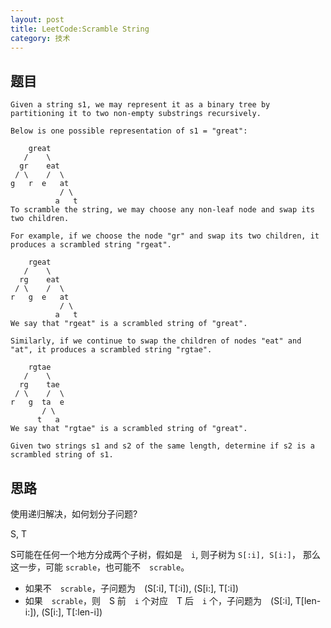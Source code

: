 ```yaml
---
layout: post
title: LeetCode:Scramble String
category: 技术
---
```


## 题目

```
Given a string s1, we may represent it as a binary tree by partitioning it to two non-empty substrings recursively.

Below is one possible representation of s1 = "great":

    great
   /    \
  gr    eat
 / \    /  \
g   r  e   at
           / \
          a   t
To scramble the string, we may choose any non-leaf node and swap its two children.

For example, if we choose the node "gr" and swap its two children, it produces a scrambled string "rgeat".

    rgeat
   /    \
  rg    eat
 / \    /  \
r   g  e   at
           / \
          a   t
We say that "rgeat" is a scrambled string of "great".

Similarly, if we continue to swap the children of nodes "eat" and "at", it produces a scrambled string "rgtae".

    rgtae
   /    \
  rg    tae
 / \    /  \
r   g  ta  e
       / \
      t   a
We say that "rgtae" is a scrambled string of "great".

Given two strings s1 and s2 of the same length, determine if s2 is a scrambled string of s1.
```

## 思路

使用递归解决，如何划分子问题?

S, T

S可能在任何一个地方分成两个子树，假如是　`i`, 则子树为 `S[:i], S[i:]`，
那么这一步，可能 `scrable`，也可能不　`scrable`。

* 如果不　`scrable`，子问题为　(S[:i], T[:i]), (S[i:], T[:i])
* 如果　`scrable`，则　S 前　`i` 个对应　T 后　`i` 个，子问题为　(S[:i], T[len-i:]), (S[i:], T[:len-i])


